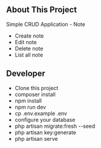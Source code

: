 
## About This Project

Simple CRUD Application - Note

- Create note
- Edit note
- Delete note
- List all note

## Developer

- Clone this project
- composer install
- npm install
- npm run dev
- cp .env.example .env
- configure your database
- php artisan migrate:fresh --seed
- php artisan key:generate
- php artisan serve
